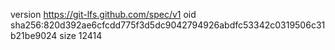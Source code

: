 version https://git-lfs.github.com/spec/v1
oid sha256:820d392ae6cfcdd775f3d5dc9042794926abdfc53342c0319506c31b21be9024
size 12414
